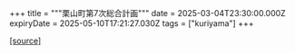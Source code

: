 +++
title = """栗山町第7次総合計画"""
date = 2025-03-04T23:30:00.000Z
expiryDate = 2025-05-10T17:21:27.030Z
tags = ["kuriyama"]
+++


[[source]](https://www.town.kuriyama.hokkaido.jp/soshiki/31/21905.html)
